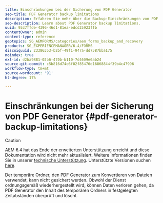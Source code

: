 ```yaml
---
title: Einschränkungen bei der Sicherung von PDF Generator
seo-title: PDF Generator backup limitations
description: Erfahren Sie mehr über die Backup-Einschränkungen von PDF Generator.
seo-description: Learn about PDF Generator backup limitations.
uuid: 9537ffde-4396-46d1-81ea-edcd25923ffb
contentOwner: admin
content-type: reference
geptopics: SG_AEMFORMS/categories/aem_forms_backup_and_recovery
products: SG_EXPERIENCEMANAGER/6.4/FORMS
discoiquuid: 23386353-b2bf-49f1-947a-dd7587bba175
noindex: true
exl-id: d2ba9881-02b6-470b-b110-7d4609e6ab24
source-git-commit: c5b816d74c6f02f85476d16868844f39b4c47996
workflow-type: tm+mt
source-wordcount: '91'
ht-degree: 17%

---
```


# Einschränkungen bei der Sicherung von PDF Generator {#pdf-generator-backup-limitations}

>[!CAUTION]
>
>AEM 6.4 hat das Ende der erweiterten Unterstützung erreicht und diese Dokumentation wird nicht mehr aktualisiert. Weitere Informationen finden Sie in unserer [technische Unterstützung](https://helpx.adobe.com/de/support/programs/eol-matrix.html). Unterstützte Versionen suchen [here](https://experienceleague.adobe.com/docs/?lang=de).

Der temporäre Ordner, den PDF Generator zum Konvertieren von Dateien verwendet, kann nicht gesichert werden. Obwohl der Dienst ordnungsgemäß wiederhergestellt wird, können Daten verloren gehen, da PDF Generator den Inhalt des temporären Ordners in festgelegten Zeitabständen überprüft und löscht.

